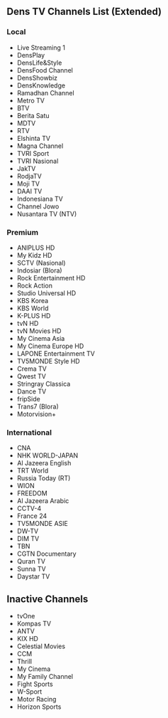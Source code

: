 ## Dens TV Channels List (Extended)
### Local
* Live Streaming 1
* DensPlay
* DensLife&Style
* DensFood Channel
* DensShowbiz
* DensKnowledge
* Ramadhan Channel
* Metro TV
* BTV
* Berita Satu
* MDTV
* RTV
* Elshinta TV
* Magna Channel
* TVRI Sport
* TVRI Nasional
* JakTV
* RodjaTV
* Moji TV
* DAAI TV
* Indonesiana TV
* Channel Jowo
* Nusantara TV (NTV)
### Premium
* ANIPLUS HD
* My Kidz HD
* SCTV (Nasional)
* Indosiar (Blora)
* Rock Entertainment HD
* Rock Action
* Studio Universal HD
* KBS Korea
* KBS World
* K-PLUS HD
* tvN HD
* tvN Movies HD
* My Cinema Asia
* My Cinema Europe HD
* LAPONE Entertainment TV
* TV5MONDE Style HD
* Crema TV
* Qwest TV
* Stringray Classica
* Dance TV
* fripSide
* Trans7 (Blora)
* Motorvision+
### International
* CNA
* NHK WORLD-JAPAN
* Al Jazeera English
* TRT World
* Russia Today (RT)
* WION
* FREEDOM
* Al Jazeera Arabic
* CCTV-4
* France 24
* TV5MONDE ASIE
* DW-TV
* DIM TV
* TBN
* CGTN Documentary
* Quran TV
* Sunna TV
* Daystar TV
## Inactive Channels
* tvOne
* Kompas TV
* ANTV
* KIX HD
* Celestial Movies
* CCM
* Thrill
* My Cinema
* My Family Channel
* Fight Sports
* W-Sport
* Motor Racing
* Horizon Sports

